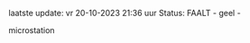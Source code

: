 laatste update: 
vr 20-10-2023 21:36   uur 
Status: FAALT - geel - 
<div class="service Y">microstation</div>